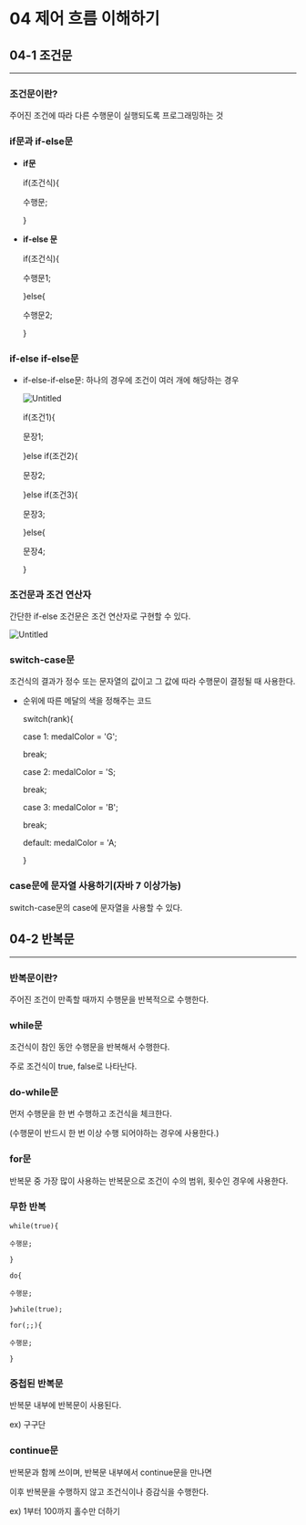 # 04 제어 흐름 이해하기

## 04-1 조건문
---
### 조건문이란?

주어진 조건에 따라 다른 수행문이 실행되도록 프로그래밍하는 것

### if문과 if-else문

- **if문**

	if(조건식){
	
	수행문;
	
	}

- **if-else 문**

	if(조건식){
	
	수행문1;
	
	}else{
	
	수행문2;
	
	}
### if-else if-else문

- if-else-if-else문: 하나의 경우에 조건이 여러 개에 해당하는 경우

   ![Untitled](https://user-images.githubusercontent.com/59382707/130347814-11f3b1af-b1c5-4d0c-9350-c62cd986719c.png)

	if(조건1){
	
	문장1;
	
	}else if(조건2){
	
	문장2;
	
	}else if(조건3){
	
	문장3;
	
	}else{
	
	문장4;
	
	}

### 조건문과 조건 연산자

간단한 if-else 조건문은 조건 연산자로 구현할 수 있다.

![Untitled](https://user-images.githubusercontent.com/59382707/130347866-45bec698-b4ef-485d-b406-f7f79aea9491.png)

### switch-case문

조건식의 결과가 정수 또는 문자열의 값이고 그 값에 따라 수행문이 결정될 때 사용한다.

- 순위에 따른 메달의 색을 정해주는 코드

	switch(rank){
	
	case 1: medalColor = 'G';
	
	break;
	
	case 2: medalColor = 'S;
	
	break;
	
	case 3: medalColor = 'B';
	
	break;
	
	default: medalColor = 'A;
	
	}

### case문에 문자열 사용하기(자바 7 이상가능)

switch-case문의 case에 문자열을 사용할 수 있다.

## 04-2 반복문
---
### 반복문이란?

주어진 조건이 만족할 때까지 수행문을 반복적으로 수행한다.

### while문

조건식이 참인 동안 수행문을 반복해서 수행한다.

주로 조건식이 true, false로 나타난다.

### do-while문

먼저 수행문을 한 번 수행하고 조건식을 체크한다.

(수행문이 반드시 한 번 이상 수행 되어야하는 경우에 사용한다.)

### for문

반복문 중 가장 많이 사용하는 반복문으로 조건이 수의 범위, 횟수인 경우에 사용한다.

### 무한 반복

	while(true){
	
	수행문;
	
	}
	
	do{
	
	수행문;
	
	}while(true);
	
	for(;;){
	
	수행문;
	
	}
	
### 중첩된 반복문

반복문 내부에 반복문이 사용된다.

ex) 구구단

### continue문

반복문과 함께 쓰이며, 반복문 내부에서 continue문을 만나면

이후 반복문을 수행하지 않고 조건식이나 증감식을 수행한다.

ex) 1부터 100까지 홀수만 더하기